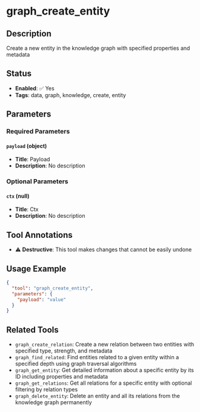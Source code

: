 # graph_create_entity

## Description
Create a new entity in the knowledge graph with specified properties and metadata

## Status
- **Enabled**: ✅ Yes
- **Tags**: data, graph, knowledge, create, entity

## Parameters

### Required Parameters

#### `payload` (object)
- **Title**: Payload
- **Description**: No description

### Optional Parameters

#### `ctx` (null)
- **Title**: Ctx
- **Description**: No description

## Tool Annotations

- ⚠️ **Destructive**: This tool makes changes that cannot be easily undone

## Usage Example

```json
{
  "tool": "graph_create_entity",
  "parameters": {
    "payload": "value"
  }
}
```

## Related Tools

- `graph_create_relation`: Create a new relation between two entities with specified type, strength, and metadata
- `graph_find_related`: Find entities related to a given entity within a specified depth using graph traversal algorithms
- `graph_get_entity`: Get detailed information about a specific entity by its ID including properties and metadata
- `graph_get_relations`: Get all relations for a specific entity with optional filtering by relation types
- `graph_delete_entity`: Delete an entity and all its relations from the knowledge graph permanently

